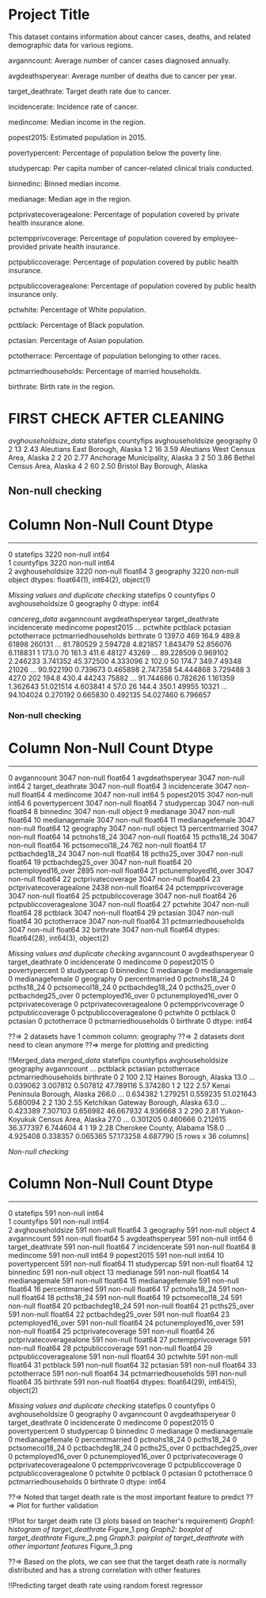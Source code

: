 
# Project Title

This dataset contains information about cancer cases, deaths, and related demographic data for various regions.

avganncount: Average number of cancer cases diagnosed annually.

avgdeathsperyear: Average number of deaths due to cancer per year.

target_deathrate: Target death rate due to cancer.

incidencerate: Incidence rate of cancer.

medincome: Median income in the region.

popest2015: Estimated population in 2015.

povertypercent: Percentage of population below the poverty line.

studypercap: Per capita number of cancer-related clinical trials conducted.

binnedinc: Binned median income.

medianage: Median age in the region.

pctprivatecoveragealone: Percentage of population covered by private health insurance alone.

pctempprivcoverage: Percentage of population covered by employee-provided private health insurance.

pctpubliccoverage: Percentage of population covered by public health insurance.

pctpubliccoveragealone: Percentage of population covered by public health insurance only.

pctwhite: Percentage of White population.

pctblack: Percentage of Black population.

pctasian: Percentage of Asian population.

pctotherrace: Percentage of population belonging to other races.

pctmarriedhouseholds: Percentage of married households.

birthrate: Birth rate in the region.

# FIRST CHECK AFTER CLEANING

*avghouseholdsize_data*
statefips  countyfips  avghouseholdsize                           geography
0          2          13              2.43      Aleutians East Borough, Alaska
1          2          16              3.59  Aleutians West Census Area, Alaska
2          2          20              2.77      Anchorage Municipality, Alaska
3          2          50              3.86          Bethel Census Area, Alaska
4          2          60              2.50         Bristol Bay Borough, Alaska

## Non-null checking

# Column            Non-Null Count  Dtype

---  ------            --------------  -----  
 0   statefips         3220 non-null   int64  
 1   countyfips        3220 non-null   int64  
 2   avghouseholdsize  3220 non-null   float64
3   geography         3220 non-null   object
dtypes: float64(1), int64(2), object(1)

*Missing values and duplicate checking*
statefips           0
countyfips          0
avghouseholdsize    0
geography           0
dtype: int64

*cancereg_data*
avganncount  avgdeathsperyear  target_deathrate  incidencerate  medincome  popest2015  ...   pctwhite  pctblack  pctasian  pctotherrace  pctmarriedhouseholds  birthrate
0       1397.0               469             164.9          489.8      61898      260131  ...  81.780529  2.594728  4.821857      1.843479             52.856076   6.118831
1        173.0                70             161.3          411.6      48127       43269  ...  89.228509  0.969102  2.246233      3.741352             45.372500   4.333096
2        102.0                50             174.7          349.7      49348       21026  ...  90.922190  0.739673  0.465898      2.747358             54.444868   3.729488
3        427.0               202             194.8          430.4      44243       75882  ...  91.744686  0.782626  1.161359      1.362643             51.021514   4.603841
4         57.0                26             144.4          350.1      49955       10321  ...  94.104024  0.270192  0.665830      0.492135             54.027460   6.796657

### Non-null checking

#   Column                   Non-Null Count  Dtype  
---  ------                   --------------  -----  
 0   avganncount              3047 non-null   float64
 1   avgdeathsperyear         3047 non-null   int64
 2   target_deathrate         3047 non-null   float64
 3   incidencerate            3047 non-null   float64
 4   medincome                3047 non-null   int64
 5   popest2015               3047 non-null   int64
 6   povertypercent           3047 non-null   float64
 7   studypercap              3047 non-null   float64
 8   binnedinc                3047 non-null   object
 9   medianage                3047 non-null   float64
 10  medianagemale            3047 non-null   float64
 11  medianagefemale          3047 non-null   float64
 12  geography                3047 non-null   object
 13  percentmarried           3047 non-null   float64
 14  pctnohs18_24             3047 non-null   float64
 15  pcths18_24               3047 non-null   float64
 16  pctsomecol18_24          762 non-null    float64
 17  pctbachdeg18_24          3047 non-null   float64
 18  pcths25_over             3047 non-null   float64
 19  pctbachdeg25_over        3047 non-null   float64
 20  pctemployed16_over       2895 non-null   float64
 21  pctunemployed16_over     3047 non-null   float64
 22  pctprivatecoverage       3047 non-null   float64
 23  pctprivatecoveragealone  2438 non-null   float64
 24  pctempprivcoverage       3047 non-null   float64
 25  pctpubliccoverage        3047 non-null   float64
 26  pctpubliccoveragealone   3047 non-null   float64
 27  pctwhite                 3047 non-null   float64
 28  pctblack                 3047 non-null   float64
 29  pctasian                 3047 non-null   float64
 30  pctotherrace             3047 non-null   float64
 31  pctmarriedhouseholds     3047 non-null   float64
 32  birthrate                3047 non-null   float64
dtypes: float64(28), int64(3), object(2)

*Missing values and duplicate checking*
avganncount                0
avgdeathsperyear           0
target_deathrate           0
incidencerate              0
medincome                  0
popest2015                 0
povertypercent             0
studypercap                0
binnedinc                  0
medianage                  0
medianagemale              0
medianagefemale            0
geography                  0
percentmarried             0
pctnohs18_24               0
pcths18_24                 0
pctsomecol18_24            0
pctbachdeg18_24            0
pcths25_over               0
pctbachdeg25_over          0
pctemployed16_over         0
pctunemployed16_over       0
pctprivatecoverage         0
pctprivatecoveragealone    0
pctempprivcoverage         0
pctpubliccoverage          0
pctpubliccoveragealone     0
pctwhite                   0
pctblack                   0
pctasian                   0
pctotherrace               0
pctmarriedhouseholds       0
birthrate                  0
dtype: int64

??=> 2 datasets have 1 common column: geography
??=> 2 datasets dont need to clean anymore
??=> merge for plotting and predicting

!!Merged_data
*merged_data*
statefips  countyfips  avghouseholdsize                          geography  avganncount  ...  pctblack  pctasian  pctotherrace  pctmarriedhouseholds  birthrate
0          2         100              2.12             Haines Borough, Alaska         13.0  ...  0.039062  3.007812      0.507812             47.789116   5.374280
1          2         122              2.57    Kenai Peninsula Borough, Alaska        266.0  ...  0.634382  1.279251      0.559235             51.021643   5.680094
2          2         130              2.55  Ketchikan Gateway Borough, Alaska         63.0  ...  0.423389  7.307103      0.656982             46.667932   4.936668
3          2         290              2.81  Yukon-Koyukuk Census Area, Alaska         27.0  ...  0.301205  0.460666      0.212615             36.377397   6.744604
4          1          19              2.28           Cherokee County, Alabama        158.0  ...  4.925408  0.338357      0.065365             57.173258   4.687790
[5 rows x 36 columns]

*Non-null checking*
 #   Column                   Non-Null Count  Dtype  
---  ------                   --------------  -----  
 0   statefips                591 non-null    int64  
 1   countyfips               591 non-null    int64  
 2   avghouseholdsize         591 non-null    float64
 3   geography                591 non-null    object 
 4   avganncount              591 non-null    float64
 5   avgdeathsperyear         591 non-null    int64
 6   target_deathrate         591 non-null    float64
 7   incidencerate            591 non-null    float64
 8   medincome                591 non-null    int64
 9   popest2015               591 non-null    int64
 10  povertypercent           591 non-null    float64
 11  studypercap              591 non-null    float64
 12  binnedinc                591 non-null    object
 13  medianage                591 non-null    float64
 14  medianagemale            591 non-null    float64
 15  medianagefemale          591 non-null    float64
 16  percentmarried           591 non-null    float64
 17  pctnohs18_24             591 non-null    float64
 18  pcths18_24               591 non-null    float64
 19  pctsomecol18_24          591 non-null    float64
 20  pctbachdeg18_24          591 non-null    float64
 21  pcths25_over             591 non-null    float64
 22  pctbachdeg25_over        591 non-null    float64
 23  pctemployed16_over       591 non-null    float64
 24  pctunemployed16_over     591 non-null    float64
 25  pctprivatecoverage       591 non-null    float64
 26  pctprivatecoveragealone  591 non-null    float64
 27  pctempprivcoverage       591 non-null    float64
 28  pctpubliccoverage        591 non-null    float64
 29  pctpubliccoveragealone   591 non-null    float64
 30  pctwhite                 591 non-null    float64
 31  pctblack                 591 non-null    float64
 32  pctasian                 591 non-null    float64
 33  pctotherrace             591 non-null    float64
 34  pctmarriedhouseholds     591 non-null    float64
 35  birthrate                591 non-null    float64
dtypes: float64(29), int64(5), object(2)

*Missing values and duplicate checking*
statefips                  0
countyfips                 0
avghouseholdsize           0
geography                  0
avganncount                0
avgdeathsperyear           0
target_deathrate           0
incidencerate              0
medincome                  0
popest2015                 0
povertypercent             0
studypercap                0
binnedinc                  0
medianage                  0
medianagemale              0
medianagefemale            0
percentmarried             0
pctnohs18_24               0
pcths18_24                 0
pctsomecol18_24            0
pctbachdeg18_24            0
pcths25_over               0
pctbachdeg25_over          0
pctemployed16_over         0
pctunemployed16_over       0
pctprivatecoverage         0
pctprivatecoveragealone    0
pctempprivcoverage         0
pctpubliccoverage          0
pctpubliccoveragealone     0
pctwhite                   0
pctblack                   0
pctasian                   0
pctotherrace               0
pctmarriedhouseholds       0
birthrate                  0
dtype: int64


??=> Noted that target death rate is the most important feature to predict
??=> Plot for further validation

!!Plot for target death rate (3 plots based on teacher's requirement)
*Graph1: histogram of target_deathrate*
Figure_1.png
*Graph2: boxplot of target_deathrate*
Figure_2.png
*Graph3: pairplot of target_deathrate with other important features*
Figure_3.png

??=> Based on the plots, we can see that the target death rate is normally distributed and has a strong correlation with other features

!!Predicting target death rate using random forest regressor
